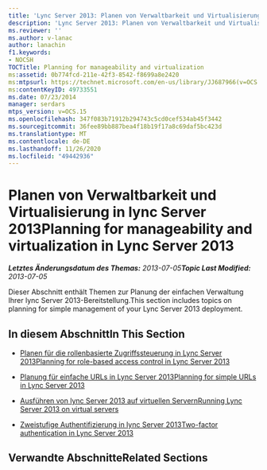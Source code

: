```yaml
---
title: 'Lync Server 2013: Planen von Verwaltbarkeit und Virtualisierung'
description: 'Lync Server 2013: Planen von Verwaltbarkeit und Virtualisierung'
ms.reviewer: ''
ms.author: v-lanac
author: lanachin
f1.keywords:
- NOCSH
TOCTitle: Planning for manageability and virtualization
ms:assetid: 0b774fcd-211e-42f3-8542-f8699a8e2420
ms:mtpsurl: https://technet.microsoft.com/en-us/library/JJ687966(v=OCS.15)
ms:contentKeyID: 49733551
ms.date: 07/23/2014
manager: serdars
mtps_version: v=OCS.15
ms.openlocfilehash: 347f083b71912b294743c5cd0cef534ab45f3442
ms.sourcegitcommit: 36fee89bb887bea4f18b19f17a8c69daf5bc423d
ms.translationtype: MT
ms.contentlocale: de-DE
ms.lasthandoff: 11/26/2020
ms.locfileid: "49442936"
---
```

# <a name="planning-for-manageability-and-virtualization-in-lync-server-2013"></a><span data-ttu-id="aa59f-103">Planen von Verwaltbarkeit und Virtualisierung in lync Server 2013</span><span class="sxs-lookup"><span data-stu-id="aa59f-103">Planning for manageability and virtualization in Lync Server 2013</span></span>

<div data-xmlns="http://www.w3.org/1999/xhtml">

<div class="topic" data-xmlns="http://www.w3.org/1999/xhtml" data-msxsl="urn:schemas-microsoft-com:xslt" data-cs="https://msdn.microsoft.com/">

<div data-asp="https://msdn2.microsoft.com/asp">



</div>

<div id="mainSection">

<div id="mainBody"><span data-ttu-id="aa59f-104">

<span> </span></span><span class="sxs-lookup"><span data-stu-id="aa59f-104">

<span> </span></span></span>

<span data-ttu-id="aa59f-105">_**Letztes Änderungsdatum des Themas:** 2013-07-05_</span><span class="sxs-lookup"><span data-stu-id="aa59f-105">_**Topic Last Modified:** 2013-07-05_</span></span>

<span data-ttu-id="aa59f-106">Dieser Abschnitt enthält Themen zur Planung der einfachen Verwaltung Ihrer lync Server 2013-Bereitstellung.</span><span class="sxs-lookup"><span data-stu-id="aa59f-106">This section includes topics on planning for simple management of your Lync Server 2013 deployment.</span></span>

<div>

## <a name="in-this-section"></a><span data-ttu-id="aa59f-107">In diesem Abschnitt</span><span class="sxs-lookup"><span data-stu-id="aa59f-107">In This Section</span></span>

  - [<span data-ttu-id="aa59f-108">Planen für die rollenbasierte Zugriffssteuerung in Lync Server 2013</span><span class="sxs-lookup"><span data-stu-id="aa59f-108">Planning for role-based access control in Lync Server 2013</span></span>](lync-server-2013-planning-for-role-based-access-control.md)

  - [<span data-ttu-id="aa59f-109">Planung für einfache URLs in Lync Server 2013</span><span class="sxs-lookup"><span data-stu-id="aa59f-109">Planning for simple URLs in Lync Server 2013</span></span>](lync-server-2013-planning-for-simple-urls.md)

  - [<span data-ttu-id="aa59f-110">Ausführen von lync Server 2013 auf virtuellen Servern</span><span class="sxs-lookup"><span data-stu-id="aa59f-110">Running Lync Server 2013 on virtual servers</span></span>](lync-server-2013-running-lync-server-on-virtual-servers.md)

  - [<span data-ttu-id="aa59f-111">Zweistufige Authentifizierung in lync Server 2013</span><span class="sxs-lookup"><span data-stu-id="aa59f-111">Two-factor authentication in Lync Server 2013</span></span>](lync-server-2013-planning-for-and-deploying-two-factor-authentication.md)

</div>

<div>

## <a name="related-sections"></a><span data-ttu-id="aa59f-112">Verwandte Abschnitte</span><span class="sxs-lookup"><span data-stu-id="aa59f-112">Related Sections</span></span>

<span data-ttu-id="aa59f-113"></div>

</div>

<span> </span>

</div>

</div>

</span><span class="sxs-lookup"><span data-stu-id="aa59f-113"></div>

</div>

<span> </span>

</div>

</div>

</span></span></div>

